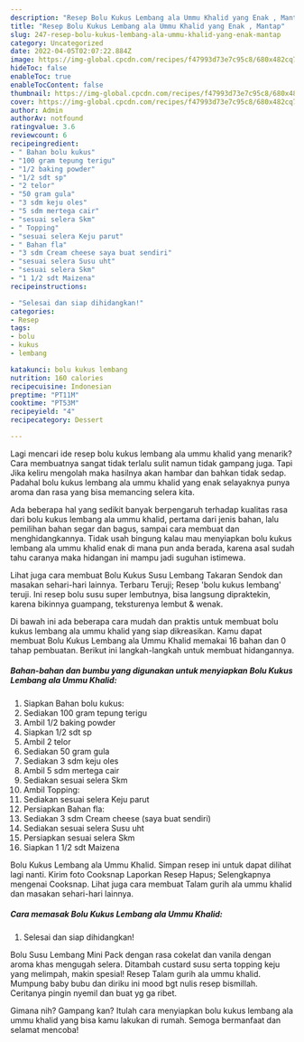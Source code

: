 ```yaml
---
description: "Resep Bolu Kukus Lembang ala Ummu Khalid yang Enak , Mantap"
title: "Resep Bolu Kukus Lembang ala Ummu Khalid yang Enak , Mantap"
slug: 247-resep-bolu-kukus-lembang-ala-ummu-khalid-yang-enak-mantap
category: Uncategorized
date: 2022-04-05T02:07:22.884Z
image: https://img-global.cpcdn.com/recipes/f47993d73e7c95c8/680x482cq70/bolu-kukus-lembang-ala-ummu-khalid-foto-resep-utama.jpg
hideToc: false
enableToc: true
enableTocContent: false
thumbnail: https://img-global.cpcdn.com/recipes/f47993d73e7c95c8/680x482cq70/bolu-kukus-lembang-ala-ummu-khalid-foto-resep-utama.jpg
cover: https://img-global.cpcdn.com/recipes/f47993d73e7c95c8/680x482cq70/bolu-kukus-lembang-ala-ummu-khalid-foto-resep-utama.jpg
author: Admin
authorAv: notfound
ratingvalue: 3.6
reviewcount: 6
recipeingredient:
- " Bahan bolu kukus"
- "100 gram tepung terigu"
- "1/2 baking powder"
- "1/2 sdt sp"
- "2 telor"
- "50 gram gula"
- "3 sdm keju oles"
- "5 sdm mertega cair"
- "sesuai selera Skm"
- " Topping"
- "sesuai selera Keju parut"
- " Bahan fla"
- "3 sdm Cream cheese saya buat sendiri"
- "sesuai selera Susu uht"
- "sesuai selera Skm"
- "1 1/2 sdt Maizena"
recipeinstructions:

- "Selesai dan siap dihidangkan!"
categories:
- Resep
tags:
- bolu
- kukus
- lembang

katakunci: bolu kukus lembang 
nutrition: 160 calories
recipecuisine: Indonesian
preptime: "PT11M"
cooktime: "PT53M"
recipeyield: "4"
recipecategory: Dessert

---
```



Lagi mencari ide resep bolu kukus lembang ala ummu khalid yang menarik? Cara membuatnya sangat tidak terlalu sulit namun tidak gampang juga. Tapi Jika keliru mengolah maka hasilnya akan hambar dan bahkan tidak sedap. Padahal bolu kukus lembang ala ummu khalid yang enak selayaknya punya aroma dan rasa yang bisa memancing selera kita.


Ada beberapa hal yang sedikit banyak berpengaruh terhadap kualitas rasa dari bolu kukus lembang ala ummu khalid, pertama dari jenis bahan, lalu pemilihan bahan segar dan bagus, sampai cara membuat dan menghidangkannya. Tidak usah bingung kalau mau menyiapkan bolu kukus lembang ala ummu khalid enak di mana pun anda berada, karena asal sudah tahu caranya maka hidangan ini mampu jadi suguhan istimewa.

Lihat juga cara membuat Bolu Kukus Susu Lembang Takaran Sendok dan masakan sehari-hari lainnya. Terbaru Teruji; Resep &#39;bolu kukus lembang&#39; teruji. Ini resep bolu susu super lembutnya, bisa langsung dipraktekin, karena bikinnya guampang, teksturenya lembut &amp; wenak.


Di bawah ini ada beberapa cara mudah dan praktis untuk membuat bolu kukus lembang ala ummu khalid yang siap dikreasikan. Kamu dapat membuat Bolu Kukus Lembang ala Ummu Khalid memakai 16 bahan dan 0 tahap pembuatan. Berikut ini langkah-langkah untuk membuat hidangannya.

<!--inarticleads1-->

##### Bahan-bahan dan bumbu yang digunakan untuk menyiapkan Bolu Kukus Lembang ala Ummu Khalid:

1. Siapkan  Bahan bolu kukus:
1. Sediakan 100 gram tepung terigu
1. Ambil 1/2 baking powder
1. Siapkan 1/2 sdt sp
1. Ambil 2 telor
1. Sediakan 50 gram gula
1. Sediakan 3 sdm keju oles
1. Ambil 5 sdm mertega cair
1. Sediakan sesuai selera Skm
1. Ambil  Topping:
1. Sediakan sesuai selera Keju parut
1. Persiapkan  Bahan fla:
1. Sediakan 3 sdm Cream cheese (saya buat sendiri)
1. Sediakan sesuai selera Susu uht
1. Persiapkan sesuai selera Skm
1. Siapkan 1 1/2 sdt Maizena


Bolu Kukus Lembang ala Ummu Khalid. Simpan resep ini untuk dapat dilihat lagi nanti. Kirim foto Cooksnap Laporkan Resep Hapus; Selengkapnya mengenai Cooksnap. Lihat juga cara membuat Talam gurih ala ummu khalid dan masakan sehari-hari lainnya. 

<!--inarticleads2-->

##### Cara memasak Bolu Kukus Lembang ala Ummu Khalid:


1. Selesai dan siap dihidangkan!

Bolu Susu Lembang Mini Pack dengan rasa cokelat dan vanila dengan aroma khas mengugah selera. Ditambah custard susu serta topping keju yang melimpah, makin spesial! Resep Talam gurih ala ummu khalid. Mumpung baby bubu dan diriku ini mood bgt nulis resep bismillah. Ceritanya pingin nyemil dan buat yg ga ribet. 

Gimana nih? Gampang kan? Itulah cara menyiapkan bolu kukus lembang ala ummu khalid yang bisa kamu lakukan di rumah. Semoga bermanfaat dan selamat mencoba!
